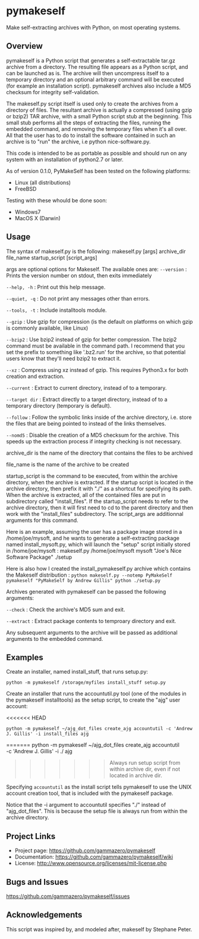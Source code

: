 # pymakeself

Make self-extracting archives with Python, on most operating systems.

## Overview

pymakeself is a Python script that generates a self-extractable tar.gz archive from a directory.  The resulting file appears as a Python script, and can be launched as is.  The archive will then uncompress itself to a temporary directory and an optional arbitrary command will be executed (for example an installation script).  pymakeself archives also include a MD5 checksum for integrity self-validation.

The makeself.py script itself is used only to create the archives from a directory of files.  The resultant archive is actually a compressed (using gzip or bzip2) TAR archive, with a small Python script stub at the beginning.  This small stub performs all the steps of extracting the files, running the embedded command, and removing the temporary files when it's all over.  All that the user has to do to install the software contained in such an archive is to "run" the archive, i.e python nice-software.py.

This code is intended to be as portable as possible and should run on any system with an installation of python2.7 or later.

As of version 0.1.0, PyMakeSelf has been tested on the following platforms:

- Linux (all distributions)
- FreeBSD

Testing with these whould be done soon:

- Windows7
- MacOS X (Darwin)

## Usage

The syntax of makeself.py is the following:
makeself.py [args] archive_dir file_name startup_script [script_args]

args are optional options for Makeself.  The available ones are:
`--version` : Prints the version number on stdout, then exits immediately

`--help, -h` : Print out this help message.

`--quiet, -q` : Do not print any messages other than errors.

`--tools, -t`  : Include installtools module.

`--gzip` : Use gzip for compression (is the default on platforms on which gzip is commonly available, like Linux)

`--bzip2` : Use bzip2 instead of gzip for better compression. The bzip2 command must be available in the command path. I recommend that you set the prefix to something like '.bz2.run' for the archive, so that potential users know that they'll need bzip2 to extract it.

`--xz` : Compress using xz instead of gzip.  This requires Python3.x for both creation and extraction.

`--current` : Extract to current directory, instead of to a temporary.

`--target dir` : Extract directly to a target directory, instead of to a temporary directory (temporary is default).

`--follow` : Follow the symbolic links inside of the archive directory, i.e. store the files that are being pointed to instead of the links themselves.

`--nomd5` : Disable the creation of a MD5 checksum for the archive.  This speeds up the extraction process if integrity checking is not necessary.

archive_dir is the name of the directory that contains the files to be archived

file_name is the name of the archive to be created

startup_script is the command to be executed, from within the archive directory, when the archive is extracted.  If the startup script is located in the archive directory, then prefix it with "./" as a shortcut for specifying its path.  When the archive is extracted, all of the contained files are put in subdirectory called "install_files".  If the startup_script needs to refer to the archive directory, then it will first need to cd to the parent directory and then work with the "install_files" subdirectory.  The script_args are additionnal arguments for this command.

Here is an example, assuming the user has a package image stored in a /home/joe/mysoft, and he wants to generate a self-extracting package named install_mysoft.py, which will launch the "setup" script initially stored in /home/joe/mysoft :
makeself.py /home/joe/mysoft mysoft "Joe's Nice Software Package" ./setup

Here is also how I created the install_pymakeself.py archive which contains the Makeself distribution :
```python makeself.py --notemp PyMakeSelf pymakeself "PyMakeSelf by Andrew Gillis" python ./setup.py```

Archives generated with pymakeself can be passed the following arguments:

`--check` : Check the archive's MD5 sum and exit.

`--extract` : Extract package contents to temproary directory and exit.

Any subsequent arguments to the archive will be passed as additional arguments to the embedded command.

## Examples

Create an installer, named install_stuff, that runs setup.py:

```
python -m pymakeself /storage/myfiles install_stuff setup.py
```

Create an installer that runs the accountutil.py tool (one of the modules in the pymakeself installtools) as the setup script, to create the "ajg" user account:

<<<<<<< HEAD
```
python -m pymakeself ~/ajg_dot_files create_ajg accountutil -c 'Andrew J. Gillis' -i install_files ajg
```
=======
  python -m pymakeself ~/ajg_dot_files create_ajg accountutil \
  -c 'Andrew J. Gillis' -i ./ ajg
>>>>>>> Always run setup script from within archive dir, even if not located in archive dir.

Specifying `accountutil` as the install script tells pymakeself to use the UNIX account creation tool, that is included with the pymakeself package.

Notice that the -i argument to accountutil specifies "./" instead of "ajg_dot_files".  This is because the setup file is always run from within the archive directory.

## Project Links

- Project page: <https://github.com/gammazero/pymakeself>
- Documentation: <https://github.com/gammazero/pymakeself/wiki>
- License: <http://www.opensource.org/licenses/mit-license.php>

## Bugs and Issues

<https://github.com/gammazero/pymakeself/issues>

## Acknowledgements

This script was inspired by, and modeled after, makeself by Stephane Peter.
